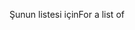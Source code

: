 <span data-ttu-id="54aa7-101">Şunun listesi için</span><span class="sxs-lookup"><span data-stu-id="54aa7-101">For a list of</span></span>